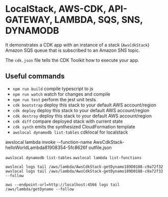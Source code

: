 # LocalStack, AWS-CDK, API-GATEWAY, LAMBDA, SQS, SNS, DYNAMODB

It demonstrates a CDK app with an instance of a stack (`AwsCdkStack`)
Amazon SQS queue that is subscribed to an Amazon SNS topic.

The `cdk.json` file tells the CDK Toolkit how to execute your app.

## Useful commands

* `npm run build`   compile typescript to js
* `npm run watch`   watch for changes and compile
* `npm run test`    perform the jest unit tests
* `cdk bootstrap`      deploy this stack to your default AWS account/region
* `cdk deploy`      deploy this stack to your default AWS account/region
* `cdk destroy`      deploy this stack to your default AWS account/region
* `cdk diff`        compare deployed stack with current state
* `cdk synth`       emits the synthesized CloudFormation template
* `awslocal dynamodb list-tables`
cdklocal for localstack

awslocal lambda invoke --function-name AwsCdkStack-helloWorldLambda81908354-5fc8626f outfile.json

`awslocal dynamodb list-tables`
`awslocal lambda list-functions`

`awslocal logs tail /aws/lambda/AwsCdkStack-getDynamo189D0188-c9a72f32`
`awslocal logs tail /aws/lambda/AwsCdkStack-getDynamo189D0188-c9a72f32 --follow`

`aws --endpoint-url=http://localhost:4566 logs tail /aws/lambda/getDynamo --follow`
